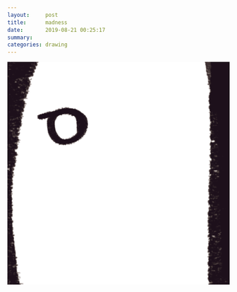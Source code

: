 ```yaml
---
layout:     post
title:      madness
date:       2019-08-21 00:25:17
summary:    
categories: drawing
---
```

![madness](/images/diary/madness.png ".")
